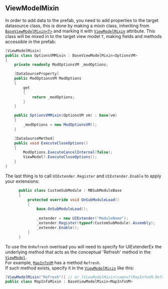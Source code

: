 ## ViewModelMixin

In order to add data to the prefab, you need to add properties to the target datasource class, this is done by making a _mixin_ class, inheriting from [``BaseViewModelMixin<T>``](xref:Bannerlord.UIExtenderEx.ViewModels.BaseViewModelMixin) and marking it with [``ViewModelMixin``](xref:Bannerlord.UIExtenderEx.Attributes.ViewModelMixinAttribute) attribute. This class will be mixed in to the target view model `T`, making fields and methods accessible in the prefab:

```csharp
[ViewModelMixin]
public class OptionsVMMixin : BaseViewModelMixin<OptionsVM>
{
    private readonly ModOptionsVM _modOptions;

    [DataSourceProperty]
    public ModOptionsVM ModOptions
    {
        get
        {
            return _modOptions;
        }
    }

    public OptionsVMMixin(OptionsVM vm) : base(vm)
    {
        _modOptions = new ModOptionsVM();
    }

    [DataSourceMethod]
    public void ExecuteCloseOptions()
    {
        ModOptions.ExecuteCancelInternal(false);
        ViewModel?.ExecuteCloseOptions();
    }
}
```

The last thing is to call `UIExtender.Register` and `UIExtender.Enable` to apply your extensions:
```cs
      public class CustomSubModule : MBSubModuleBase
      {
          protected override void OnSubModuleLoad()
          {
              base.OnSubModuleLoad();
            
              _extender = new UIExtender("ModuleName");
              _extender.Register(typeof(CustomSubModule).Assembly);
              _extender.Enable();
          }
      }
```

To use the `OnRefresh` overload you will need to specify for UIExtenderEx the underlying method that acts as the conceptual 'Refresh' method in the [``ViewModel``](xref:TaleWorlds.Library.ViewModel).  
For example, [``MapInfoVM``](xref:TaleWorlds.CampaignSystem.ViewModelCollection.Map.MapInfoVM) has a method `Refresh`.  
If such method exists, specify it in the [``ViewModelMixin``](xref:Bannerlord.UIExtenderEx.Attributes.ViewModelMixinAttribute) like this:
```csharp
[ViewModelMixin("Refresh")] // or [ViewModelMixin(nameof(MapInfoVM.Refresh))] // if the method is public
public class MapInfoMixin : BaseViewModelMixin<MapInfoVM>
```